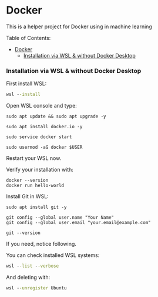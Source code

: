 # Docker
This is a helper project for Docker using in machine learning

Table of Contents:
- [Docker](#docker)
    - [Installation via WSL \& without Docker Desktop](#installation-via-wsl--without-docker-desktop)






### Installation via WSL & without Docker Desktop

First install WSL:
```cmd
wsl --install
```

Open WSL console and type:
```wsl
sudo apt update && sudo apt upgrade -y
```

```wsl
sudo apt install docker.io -y
```

```wsl
sudo service docker start
```

```wsl
sudo usermod -aG docker $USER
```

Restart your WSL now.

Verify your installation with:
```wsl
docker --version
docker run hello-world
```

Install Git in WSL:
```wsl
sudo apt install git -y
```

```wsl
git config --global user.name "Your Name"
git config --global user.email "your.email@example.com"
```

```wsl
git --version
```






If you need, notice following.

You can check installed WSL systems:
```cmd
wsl --list --verbose
```

And deleting with:
```cmd
wsl --unregister Ubuntu
```









